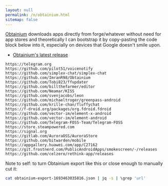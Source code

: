 ```yaml
---
layout: null
permalink: /n/obtainium.html
sitemap: false
---
```


[Obtainium](https://github.com/ImranR98/Obtainium/) downloads apps directly from forge/whatever without need for app
stores and theoretically I can bootstrap it by copy-pasting the code block
below into it, especially on devices that Google doesn't smile upon.

- [Obtainium's latest release](https://github.com/ImranR98/Obtainium/releases/latest)

```
https://telegram.org
https://github.com/pilot51/voicenotify
https://github.com/simplex-chat/simplex-chat
https://github.com/ImranR98/Obtainium
https://github.com/Tobi823/ffupdater
https://github.com/billthefarmer/editor
https://github.com/Neamar/KISS
https://github.com/svenjacobs/leon
https://github.com/michaeltroger/greenpass-android
https://github.com/krille-chan/fluffychat
https://f-droid.org/packages/org.fdroid.fdroid
https://github.com/vector-im/element-x-android
https://github.com/vector-im/element-android
https://github.com/Telegram-FOSS-Team/Telegram-FOSS
https://store.steampowered.com
https://signal.org
https://gitlab.com/AuroraOSS/AuroraStore
https://github.com/bitwarden/mobile
https://appgallery.huawei.com/app/C27162
https://git.frostnerd.com/PublicAndroidApps/smokescreen/-/releases
https://github.com/celzero/rethink-app/releases
```

Note to self: to turn Obtainium export like this or close enough to manually
cut it:

```bash
cat obtainium-export-1693463035816.json | jq -s | \grep 'url'
```
